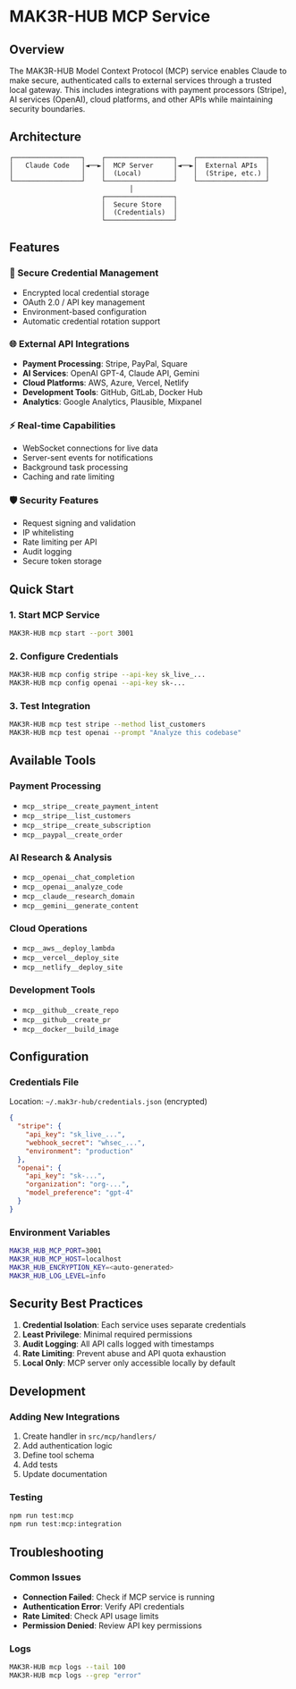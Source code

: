 # MAK3R-HUB MCP Service

## Overview
The MAK3R-HUB Model Context Protocol (MCP) service enables Claude to make secure, authenticated calls to external services through a trusted local gateway. This includes integrations with payment processors (Stripe), AI services (OpenAI), cloud platforms, and other APIs while maintaining security boundaries.

## Architecture

```
┌─────────────────┐    ┌─────────────────┐    ┌─────────────────┐
│   Claude Code   │◄──►│  MCP Server     │◄──►│  External APIs  │
│                 │    │  (Local)        │    │  (Stripe, etc.) │
└─────────────────┘    └─────────────────┘    └─────────────────┘
                              │
                       ┌─────────────────┐
                       │  Secure Store   │
                       │  (Credentials)  │
                       └─────────────────┘
```

## Features

### 🔐 Secure Credential Management
- Encrypted local credential storage
- OAuth 2.0 / API key management
- Environment-based configuration
- Automatic credential rotation support

### 🌐 External API Integrations
- **Payment Processing**: Stripe, PayPal, Square
- **AI Services**: OpenAI GPT-4, Claude API, Gemini
- **Cloud Platforms**: AWS, Azure, Vercel, Netlify
- **Development Tools**: GitHub, GitLab, Docker Hub
- **Analytics**: Google Analytics, Plausible, Mixpanel

### ⚡ Real-time Capabilities
- WebSocket connections for live data
- Server-sent events for notifications
- Background task processing
- Caching and rate limiting

### 🛡️ Security Features
- Request signing and validation
- IP whitelisting
- Rate limiting per API
- Audit logging
- Secure token storage

## Quick Start

### 1. Start MCP Service
```bash
MAK3R-HUB mcp start --port 3001
```

### 2. Configure Credentials
```bash
MAK3R-HUB mcp config stripe --api-key sk_live_...
MAK3R-HUB mcp config openai --api-key sk-...
```

### 3. Test Integration
```bash
MAK3R-HUB mcp test stripe --method list_customers
MAK3R-HUB mcp test openai --prompt "Analyze this codebase"
```

## Available Tools

### Payment Processing
- `mcp__stripe__create_payment_intent`
- `mcp__stripe__list_customers`
- `mcp__stripe__create_subscription`
- `mcp__paypal__create_order`

### AI Research & Analysis
- `mcp__openai__chat_completion`
- `mcp__openai__analyze_code`
- `mcp__claude__research_domain`
- `mcp__gemini__generate_content`

### Cloud Operations
- `mcp__aws__deploy_lambda`
- `mcp__vercel__deploy_site`
- `mcp__netlify__deploy_site`

### Development Tools
- `mcp__github__create_repo`
- `mcp__github__create_pr`
- `mcp__docker__build_image`

## Configuration

### Credentials File
Location: `~/.mak3r-hub/credentials.json` (encrypted)

```json
{
  "stripe": {
    "api_key": "sk_live_...",
    "webhook_secret": "whsec_...",
    "environment": "production"
  },
  "openai": {
    "api_key": "sk-...",
    "organization": "org-...",
    "model_preference": "gpt-4"
  }
}
```

### Environment Variables
```bash
MAK3R_HUB_MCP_PORT=3001
MAK3R_HUB_MCP_HOST=localhost
MAK3R_HUB_ENCRYPTION_KEY=<auto-generated>
MAK3R_HUB_LOG_LEVEL=info
```

## Security Best Practices

1. **Credential Isolation**: Each service uses separate credentials
2. **Least Privilege**: Minimal required permissions
3. **Audit Logging**: All API calls logged with timestamps
4. **Rate Limiting**: Prevent abuse and API quota exhaustion
5. **Local Only**: MCP server only accessible locally by default

## Development

### Adding New Integrations
1. Create handler in `src/mcp/handlers/`
2. Add authentication logic
3. Define tool schema
4. Add tests
5. Update documentation

### Testing
```bash
npm run test:mcp
npm run test:mcp:integration
```

## Troubleshooting

### Common Issues
- **Connection Failed**: Check if MCP service is running
- **Authentication Error**: Verify API credentials
- **Rate Limited**: Check API usage limits
- **Permission Denied**: Review API key permissions

### Logs
```bash
MAK3R-HUB mcp logs --tail 100
MAK3R-HUB mcp logs --grep "error"
```